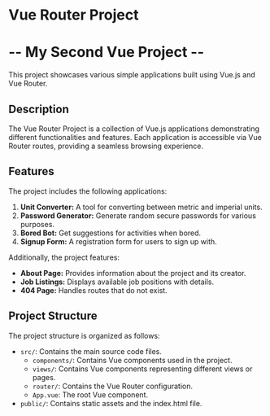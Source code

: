 # Vue Router Project

# -- My Second Vue Project --

This project showcases various simple applications built using Vue.js and Vue Router.

## Description

The Vue Router Project is a collection of Vue.js applications demonstrating different functionalities and features. Each application is accessible via Vue Router routes, providing a seamless browsing experience.

## Features

The project includes the following applications:

1. **Unit Converter:** A tool for converting between metric and imperial units.
2. **Password Generator:** Generate random secure passwords for various purposes.
3. **Bored Bot:** Get suggestions for activities when bored.
4. **Signup Form:** A registration form for users to sign up with.

Additionally, the project features:

- **About Page:** Provides information about the project and its creator.
- **Job Listings:** Displays available job positions with details.
- **404 Page:** Handles routes that do not exist.

## Project Structure

The project structure is organized as follows:

- `src/`: Contains the main source code files.
  - `components/`: Contains Vue components used in the project.
  - `views/`: Contains Vue components representing different views or pages.
  - `router/`: Contains the Vue Router configuration.
  - `App.vue`: The root Vue component.
- `public/`: Contains static assets and the index.html file.
